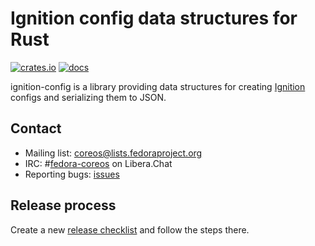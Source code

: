 # Ignition config data structures for Rust

[![crates.io](https://img.shields.io/crates/v/ignition-config.svg)](https://crates.io/crates/ignition-config)
[![docs](https://docs.rs/ignition-config/badge.svg)](https://docs.rs/crate/ignition-config)

ignition-config is a library providing data structures for creating [Ignition](https://coreos.github.io/ignition/) configs and serializing them to JSON.

## Contact

- Mailing list: [coreos@lists.fedoraproject.org](https://lists.fedoraproject.org/archives/list/coreos@lists.fedoraproject.org/)
- IRC: #[fedora-coreos](ircs://irc.libera.chat:6697/#fedora-coreos) on Libera.Chat
- Reporting bugs: [issues](https://github.com/coreos/ignition-config-rs/issues/new)

## Release process

Create a new [release checklist](https://github.com/coreos/ignition-config-rs/issues/new?labels=release&template=release-checklist.md) and follow the steps there.
